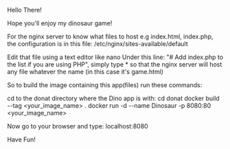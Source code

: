
Hello There!

Hope you'll enjoy my dinosaur game!

For the nginx server to know what files to host e.g index.html, index.php,
the configuration is in this file: /etc/nginx/sites-available/default

Edit that file using a text editor like nano
Under this line: "# Add index.php to the list if you are using PHP",
simply type * so that the nginx server will host any file whatever the name
		(in this case it's game.html)

So to build the image containing this app(files) run these commands:

cd to the donat directory where the Dino app is with:
cd donat 
docker build --tag <your_image_name> .
docker run -d --name Dinosaur -p 8080:80 <your_image_name>

Now go to your browser and type:
localhost:8080

Have Fun!
